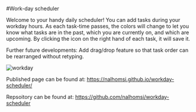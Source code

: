 #Work-day scheduler

Welcome to your handy daily scheduler! You can add tasks during your workday hours. As each task-time passes, the colors will change to let you know what tasks are in the past, which you are currently on, and which are upcoming. By clicking the icon on the right hand of each task, it will save it.

Further future developments: Add drag/drop feature so that task order can be rearranged without retyping.

![workday](https://user-images.githubusercontent.com/80538653/120423818-2e2a2c00-c339-11eb-8392-22775207fefd.jpg)



Published page can be found at: https://nalhomsi.github.io/workday-scheduler/

Repsoitory can be found at: https://github.com/nalhomsi/workday-scheduler
